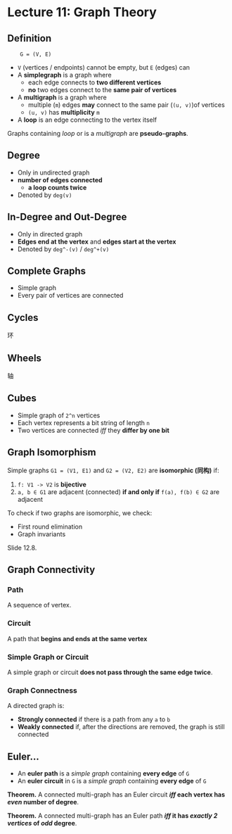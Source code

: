 # Lecture 11: Graph Theory

## Definition

        G = (V, E)

- `V` (vertices / endpoints) cannot be empty, but `E` (edges) can
- A **simplegraph** is a graph where
  - each edge connects to **two different vertices**
  - **no** two edges connect to the **same pair of vertices**
- A **multigraph** is a graph where
  - multiple (`m`) edges **may** connect to the same pair (`(u, v)`)of vertices
  - `(u, v)` has **multiplicity** `m`
- A **loop** is an edge connecting to the vertex itself

Graphs containing _loop_ or is a _multigraph_ are **pseudo-graphs**.

## Degree

- Only in undirected graph
- **number of edges connected**
  - **a loop counts twice**
- Denoted by `deg(v)`

## In-Degree and Out-Degree

- Only in directed graph
- **Edges end at the vertex** and **edges start at the vertex**
- Denoted by `deg^-(v)` / `deg^+(v)`

## Complete Graphs

- Simple graph
- Every pair of vertices are connected

## Cycles

环

## Wheels

轴

## Cubes

- Simple graph of `2^n` vertices
- Each vertex represents a bit string of length `n`
- Two vertices are connected _iff_ they **differ by one bit**

## Graph Isomorphism

Simple graphs `G1 = (V1, E1)` and `G2 = (V2, E2)` are **isomorphic (同构)** if:

1. `f: V1 -> V2` is **bijective**
2. `a, b ∈ G1` are adjacent (connected) **if and only if** `f(a), f(b) ∈ G2` are adjacent

To check if two graphs are isomorphic, we check:

- First round elimination
- Graph invariants

Slide 12.8.

## Graph Connectivity

### Path

A sequence of vertex.

### Circuit

A path that **begins and ends at the same vertex**

### Simple Graph or Circuit

A simple graph or circuit **does not pass through the same edge twice**.

### Graph Connectness

A directed graph is:

- **Strongly connected** if there is a path from any `a` to `b`
- **Weakly connected** if, after the directions are removed, the graph is still connected

## Euler...

- An **euler path** is a _simple graph_ containing **every edge** of `G`
- An **euler circuit** in `G` is a _simple graph_ containing **every edge** of `G`

**Theorem.** A connected multi-graph has an Euler circuit **_iff_ each vertex has _even_ number of degree**.

**Theorem.** A connected multi-graph has an Euler path **_iff_ it has _exactly 2 vertices_ of _odd_ degree**.
